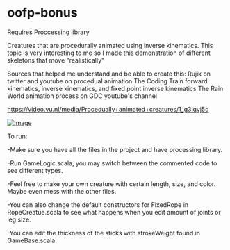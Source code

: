 # oofp-bonus
Requires Proccessing library
 
Creatures that are procedurally animated using inverse kinematics.
This topic is very interesting to me so I made this demonstration of different skeletons that move "realistically"

Sources that helped me understand and be able to create this:
Rujik on twitter and youtube on procedual animation
The Coding Train forward kinematics, inverse kinematics, and fixed point inverse kinematics
The Rain World animation process on GDC youtube's channel

https://video.vu.nl/media/Procedually+animated+creatures/1_g3lqvj5d

[![image](https://github.com/sirQuail/oofp-bonus/assets/4551178/0a54ac64-2147-47c1-b594-6db7a42490c3)](https://ibb.co/Hdpvj1n)

To run:

-Make sure you have all the files in the project and have processing library.

-Run GameLogic.scala, you may switch between the commented code to see different types.

-Feel free to make your own creature with certain length, size, and color. Maybe even mess with the other files.

-You can also change the default constructors for FixedRope in RopeCreatue.scala to see what happens when you edit amount of joints or leg size.

-You can edit the thickness of the sticks with strokeWeight found in GameBase.scala.
